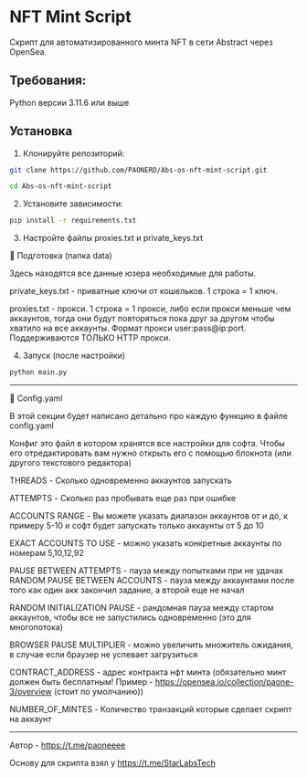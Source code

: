 # NFT Mint Script

Скрипт для автоматизированного минта NFT в сети Abstract через OpenSea.

## Требования:

Python версии 3.11.6 или выше

## Установка

1. Клонируйте репозиторий:
```bash
git clone https://github.com/PAONERD/Abs-os-nft-mint-script.git
```
```bash
cd Abs-os-nft-mint-script
```
2. Установите зависимости:
```bash
pip install -r requirements.txt
```

3. Настройте файлы proxies.txt и private_keys.txt 
   
📁 Подготовка (папка data)

Здесь находятся все данные юзера необходимые для работы.

private_keys.txt - приватные ключи от кошельков. 1 строка = 1 ключ.

proxies.txt - прокси. 1 строка = 1 прокси, либо если прокси меньше чем аккаунтов, тогда они будут повторяться пока друг за другом чтобы хватило на все аккаунты. 
Формат прокси user:pass@ip:port. Поддерживаются ТОЛЬКО HTTP прокси.

4.  Запуск (после настройки)
```bash
python main.py
```

---
📝 Config.yaml

В этой секции будет написано детально про каждую функцию в файле config.yaml

Конфиг это файл в котором хранятся все настройки для софта. Чтобы его отредактировать вам нужно открыть его с помощью блокнота (или другого текстового редактора)

THREADS - Сколько одновременно аккаунтов запускать

ATTEMPTS - Сколько раз пробывать еще раз при ошибке

ACCOUNTS RANGE - Вы можете указать диапазон аккаунтов от и до, к примеру 5-10 и софт будет запускать только аккаунты от 5 до 10

EXACT ACCOUNTS TO USE - можно указать конкретные аккаунты по номерам 5,10,12,92

PAUSE BETWEEN ATTEMPTS - пауза между попытками при не удачах
RANDOM PAUSE BETWEEN ACCOUNTS - пауза между аккаунтами после того как один акк закончил задание, а второй еще не начал

RANDOM INITIALIZATION PAUSE - рандомная пауза между стартом аккаунтов, чтобы все не запустились одновременно (это для многопотока)

BROWSER PAUSE MULTIPLIER - можно увеличить множитель ожидания, в случае если браузер не успевает загрузиться


CONTRACT_ADDRESS - адрес контракта нфт минта (обязательно минт должен быть бесплатным! Пример  - https://opensea.io/collection/paone-3/overview (стоит по умолчанию))
 
NUMBER_OF_MINTES - Количество транзакций которые сделает скрипт на аккаунт


---

Автор - https://t.me/paoneeee

Основу для скрипта взял у https://t.me/StarLabsTech



